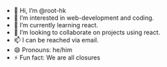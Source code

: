 - 👋 Hi, I’m @root-hk
- 👀 I’m interested in web-development and coding.
- 🌱 I’m currently learning react.
- 💞️ I’m looking to collaborate on projects using react.
- 📫 I can be reached via email.
- 😄 Pronouns: he/him
- ⚡ Fun fact: We are all closures

<!---
root-hk/root-hk is a ✨ special ✨ repository because its `README.md` (this file) appears on your GitHub profile.
You can click the Preview link to take a look at your changes.
--->
